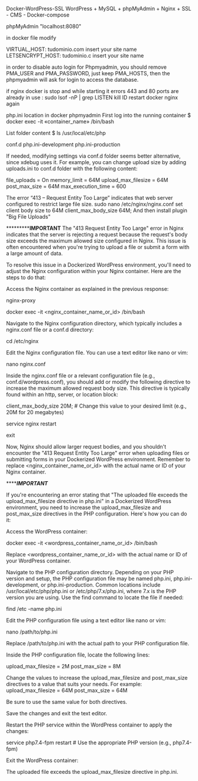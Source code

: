 

 Docker-WordPress-SSL
WordPress + MySQL + phpMyAdmin + Nginx + SSL - CMS - Docker-compose

phpMyAdmin "localhost:8080"

in docker file modify

VIRTUAL_HOST: tudominio.com        insert your site name
LETSENCRYPT_HOST: tudominio.c      insert your site name


in order to disable auto login for Phpmyadmin, you should remove PMA_USER and PMA_PASSWORD, just keep PMA_HOSTS,
then the phpmyadmin will ask for login to access the database.

if nginx docker is stop and while starting it errors 443 and 80 ports are already in use :
sudo lsof -nP | grep LISTEN
kill ID
restart docker nginx again



php.ini location in docker phpmyadmin
 First log into the running container
$ docker exec -it «container_name» /bin/bash

 List folder content
$ ls /usr/local/etc/php


conf.d  php.ini-development  php.ini-production

If needed, modifying settings via conf.d folder seems better alternative, since xdebug uses it. For example, you can change upload size by adding uploads.ini to conf.d folder with the following content:

file_uploads = On
memory_limit = 64M
upload_max_filesize = 64M
post_max_size = 64M
max_execution_time = 600


The error “413 – Request Entity Too Large” indicates that web server configured to restrict large file size.
sudo nano /etc/nginx/nginx.conf
 set client body size to 64M 
client_max_body_size 64M;
And then install plugin "Big File Uploads"

*****************************IMPORTANT********************
The "413 Request Entity Too Large" error in Nginx indicates that the server is rejecting a request because the request's body size exceeds the maximum allowed size configured in Nginx. This issue is often encountered when you're trying to upload a file or submit a form with a large amount of data.

To resolve this issue in a Dockerized WordPress environment, you'll need to adjust the Nginx configuration within your Nginx container. Here are the steps to do that:

Access the Nginx container as explained in the previous response:

nginx-proxy

docker exec -it <nginx_container_name_or_id> /bin/bash

Navigate to the Nginx configuration directory, which typically includes a nginx.conf file or a conf.d directory:

cd /etc/nginx

Edit the Nginx configuration file. You can use a text editor like nano or vim:


nano nginx.conf

Inside the nginx.conf file or a relevant configuration file (e.g., conf.d/wordpress.conf), you should add or modify the following directive to increase the maximum allowed request body size. This directive is typically found within an http, server, or location block:

client_max_body_size 20M; # Change this value to your desired limit (e.g., 20M for 20 megabytes)

service nginx restart

exit

Now, Nginx should allow larger request bodies, and you shouldn't encounter the "413 Request Entity Too Large" error when uploading files or submitting forms in your Dockerized WordPress environment. Remember to replace <nginx_container_name_or_id> with the actual name or ID of your Nginx container.





*****************************IMPORTANT*************************

If you're encountering an error stating that "The uploaded file exceeds the upload_max_filesize directive in php.ini" in a Dockerized WordPress environment, you need to increase the upload_max_filesize and post_max_size directives in the PHP configuration. Here's how you can do it:

Access the WordPress container:

docker exec -it <wordpress_container_name_or_id> /bin/bash

Replace <wordpress_container_name_or_id> with the actual name or ID of your WordPress container.

Navigate to the PHP configuration directory. Depending on your PHP version and setup, the PHP configuration file may be named php.ini, php.ini-development, or php.ini-production. Common locations include /usr/local/etc/php/php.ini or /etc/php/7.x/php.ini, where 7.x is the PHP version you are using. Use the find command to locate the file if needed:

find /etc -name php.ini

Edit the PHP configuration file using a text editor like nano or vim:


nano /path/to/php.ini

Replace /path/to/php.ini with the actual path to your PHP configuration file.

Inside the PHP configuration file, locate the following lines:

upload_max_filesize = 2M
post_max_size = 8M

Change the values to increase the upload_max_filesize and post_max_size directives to a value that suits your needs. For example:
upload_max_filesize = 64M
post_max_size = 64M

Be sure to use the same value for both directives.

Save the changes and exit the text editor.

Restart the PHP service within the WordPress container to apply the changes:

service php7.4-fpm restart  # Use the appropriate PHP version (e.g., php7.4-fpm)

Exit the WordPress container:





The uploaded file exceeds the upload_max_filesize directive in php.ini.


